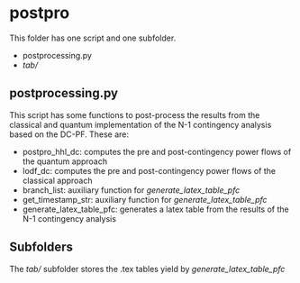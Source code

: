 # postpro
This folder has one script and one subfolder. 
- postprocessing.py
- _tab/_

## postprocessing.py
This script has some functions to post-process the results from the classical and quantum implementation of the N-1 contingency analysis based on the DC-PF. These are:
- postpro_hhl_dc: computes the pre and post-contingency power flows of the quantum approach
- lodf_dc: computes the pre and post-contingency power flows of the classical approach
- branch_list: auxiliary function for _generate_latex_table_pfc_
- get_timestamp_str: auxiliary function for _generate_latex_table_pfc_
- generate_latex_table_pfc: generates a latex table from the results of the N-1 contingency analysis

## Subfolders
The _tab/_ subfolder stores the .tex tables yield by _generate_latex_table_pfc_
